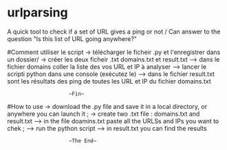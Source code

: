 # urlparsing
A quick tool to check if a set of URL gives a ping or not / Can answer to the question "Is this list of URL going anywhere?"

#Comment utiliser le script
-> télécharger le ficheir .py et l'enregistrer dans un dossier/ 
-> créer les deux ficheir .txt domains.txt et result.txt
--> dans le fichier domains coller la liste des vos URL et IP à analyser
--> lancer le scripti python dans une console (exécutez le)
--> dans le fichier result.txt sont les résultats des ping de toutes les URL et IP du fichier domains.txt


                        ~Fin~


#How to use
-> download the .py file and save it in a local directory, or anywhere you can launch it ; 
-> create two .txt file : domains.txt and result.txt
--> in the file doamins.txt paste all the URLSs and IPs you want to chek ;
--> run the python script
--> in result.txt you can find the results


                        ~The End~
